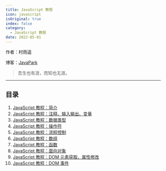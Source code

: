```yaml
---
title: JavaScript 教程
icon: javascript
isOriginal: true
index: false
category:
  - JavaScript 教程
date: 2022-05-01
---
```

作者：村雨遥

博客：[JavaPark](https://cunyu1943.github.io/JavaPark)

>   吾生也有涯，而知也无涯。

---
## 目录

1. [JavaScript 教程：简介](2022-05-01-introduction.md)
2. [JavaScript 教程：注释、输入输出、变量](2022-05-02-annotation-inout-variable.md)
3. [JavaScript 教程：数据类型](2022-05-03-datatype.md)
4. [JavaScript 教程：操作符](2022-05-04-operator.md)
5. [JavaScript 教程：流程控制](2022-05-05-process-control.md)
6. [JavaScript 教程：数组](2022-05-06-array.md)
7. [JavaScript 教程：函数](2022-05-07-function.md)
8. [JavaScript 教程：面向对象](2022-05-08-oop.md)
9. [JavaScript 教程：DOM 元素获取、属性修改](2022-05-09-dom-get-attribute.md)
10. [JavaScript 教程：DOM 事件](2022-05-10-dom-event.md)

